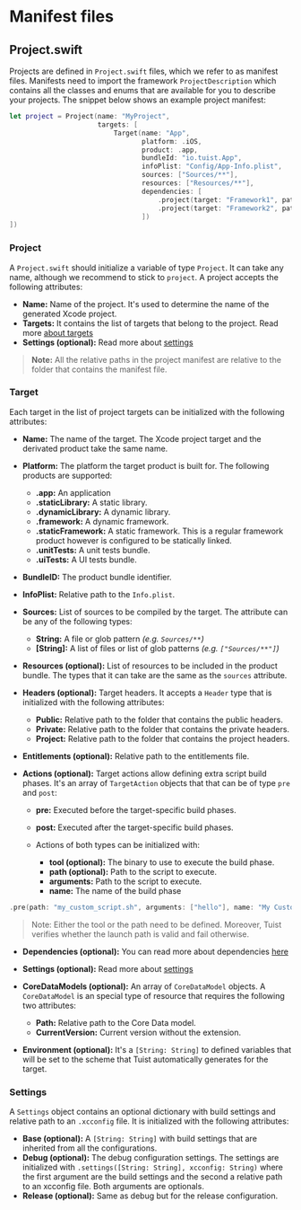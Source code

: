 # Manifest files

## Project.swift

Projects are defined in `Project.swift` files, which we refer to as manifest files. Manifests need to import the framework `ProjectDescription` which contains all the classes and enums that are available for you to describe your projects. The snippet below shows an example project manifest:

```swift
let project = Project(name: "MyProject",
                      targets: [
                          Target(name: "App",
                                 platform: .iOS,
                                 product: .app,
                                 bundleId: "io.tuist.App",
                                 infoPlist: "Config/App-Info.plist",
                                 sources: ["Sources/**"],
                                 resources: ["Resources/**"],
                                 dependencies: [
                                     .project(target: "Framework1", path: "../Framework1"),
                                     .project(target: "Framework2", path: "../Framework2"),
                                 ])
])
```

### Project

A `Project.swift` should initialize a variable of type `Project`. It can take any name, although we recommend to stick to `project`. A project accepts the following attributes:

- **Name:** Name of the project. It's used to determine the name of the generated Xcode project.
- **Targets:** It contains the list of targets that belong to the project. Read more [about targets](#target)
- **Settings (optional):** Read more about [settings](#settings)

> **Note:** All the relative paths in the project manifest are relative to the folder that contains the manifest file.

### Target

Each target in the list of project targets can be initialized with the following attributes:

- **Name:** The name of the target. The Xcode project target and the derivated product take the same name.
- **Platform:** The platform the target product is built for. The following products are supported:
  - **.app:** An application
  - **.staticLibrary:** A static library.
  - **.dynamicLibrary:** A dynamic library.
  - **.framework:** A dynamic framework.
  - **.staticFramework:** A static framework. This is a regular framework product however is configured to be statically linked.
  - **.unitTests:** A unit tests bundle.
  - **.uiTests:** A UI tests bundle.
- **BundleID:** The product bundle identifier.
- **InfoPlist:** Relative path to the `Info.plist`.
- **Sources:** List of sources to be compiled by the target. The attribute can be any of the following types:

  - **String:** A file or glob pattern _(e.g. `Sources/**`)_
  - **[String]:** A list of files or list of glob patterns _(e.g. `["Sources/**"]`)_

- **Resources (optional):** List of resources to be included in the product bundle. The types that it can take are the same as the `sources` attribute.
- **Headers (optional):** Target headers. It accepts a `Header` type that is initialized with the following attributes:

  - **Public:** Relative path to the folder that contains the public headers.
  - **Private:** Relative path to the folder that contains the private headers.
  - **Project:** Relative path to the folder that contains the project headers.

- **Entitlements (optional):** Relative path to the entitlements file.
- **Actions (optional):** Target actions allow defining extra script build phases. It's an array of `TargetAction` objects that that can be of type `pre` and `post`:

  - **pre:** Executed before the target-specific build phases.
  - **post:** Executed after the target-specific build phases.

  - Actions of both types can be initialized with:

    - **tool (optional):** The binary to use to execute the build phase.
    - **path (optional):** Path to the script to execute.
    - **arguments:** Path to the script to execute.
    - **name:** The name of the build phase

```swift
.pre(path: "my_custom_script.sh", arguments: ["hello"], name: "My Custom Script Phase")
```

> Note: Either the tool or the path need to be defined. Moreover, Tuist verifies whether the launch path is valid and fail otherwise.

- **Dependencies (optional):** You can read more about dependencies [here](./dependencies.md)
- **Settings (optional):** Read more about [settings](#settings)

- **CoreDataModels (optional):** An array of `CoreDataModel` objects. A `CoreDataModel` is an special type of resource that requires the following two attributes:
  - **Path:** Relative path to the Core Data model.
  - **CurrentVersion:** Current version without the extension.
- **Environment (optional):** It's a `[String: String]` to defined variables that will be set to the scheme that Tuist automatically generates for the target.

### Settings

A `Settings` object contains an optional dictionary with build settings and relative path to an `.xcconfig` file. It is initialized with the following attributes:

- **Base (optional):** A `[String: String]` with build settings that are inherited from all the configurations.
- **Debug (optional):** The debug configuration settings. The settings are initialized with `.settings([String: String], xcconfig: String)` where the first argument are the build settings and the second a relative path to an xcconfig file. Both arguments are optionals.
- **Release (optional):** Same as debug but for the release configuration.
